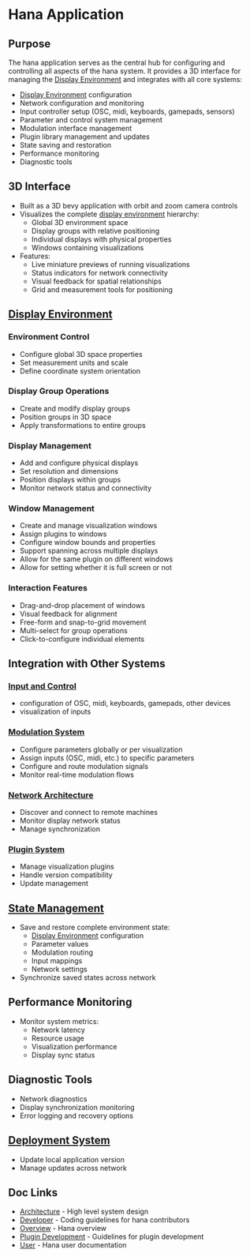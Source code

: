 # Hana Application
## Purpose
The hana application serves as the central hub for configuring 
and controlling all aspects of the hana system. It provides 
a 3D interface for managing the [Display Environment](./display.md) and integrates with all core systems:
- [Display Environment](./display.md) configuration
- Network configuration and monitoring
- Input controller setup (OSC, midi, keyboards, gamepads, sensors)
- Parameter and control system management
- Modulation interface management
- Plugin library management and updates
- State saving and restoration
- Performance monitoring
- Diagnostic tools
## 3D Interface
- Built as a 3D bevy application with orbit and zoom camera controls
- Visualizes the complete [display environment](display.md) hierarchy:
    - Global 3D environment space
    - Display groups with relative positioning
    - Individual displays with physical properties
    - Windows containing visualizations
- Features:
    - Live miniature previews of running visualizations
    - Status indicators for network connectivity
    - Visual feedback for spatial relationships
    - Grid and measurement tools for positioning
## [Display Environment](display.md)
### Environment Control
- Configure global 3D space properties
- Set measurement units and scale
- Define coordinate system orientation
### Display Group Operations
- Create and modify display groups
- Position groups in 3D space
- Apply transformations to entire groups
### Display Management
- Add and configure physical displays
- Set resolution and dimensions
- Position displays within groups
- Monitor network status and connectivity
### Window Management
- Create and manage visualization windows
- Assign plugins to windows
- Configure window bounds and properties
- Support spanning across multiple displays
- Allow for the same plugin on different windows
- Allow for setting whether it is full screen or not
### Interaction Features
- Drag-and-drop placement of windows
- Visual feedback for alignment
- Free-form and snap-to-grid movement
- Multi-select for group operations
- Click-to-configure individual elements
## Integration with Other Systems
### [Input and Control](./input)
- configuration of OSC, midi, keyboards, gamepads, other devices
- visualization of inputs
### [Modulation System](./modulation.md)
- Configure parameters globally or per visualization
- Assign inputs (OSC, midi, etc.) to specific parameters
- Configure and route modulation signals
- Monitor real-time modulation flows
### [Network Architecture](./network.md)
- Discover and connect to remote machines
- Monitor display network status
- Manage synchronization
### [Plugin System](./plugins.md)
- Manage visualization plugins
- Handle version compatibility
- Update management
## [State Management](./state.md)
- Save and restore complete environment state:
    - [Display Environment](./display.md) configuration
    - Parameter values
    - Modulation routing
    - Input mappings
    - Network settings
- Synchronize saved states across network
## Performance Monitoring
- Monitor system metrics:
    - Network latency
    - Resource usage
    - Visualization performance
    - Display sync status
## Diagnostic Tools
- Network diagnostics
- Display synchronization monitoring
- Error logging and recovery options
## [Deployment System](deployment.md)
- Update local application version
- Manage updates across network

## Doc Links
- [Architecture](README.md) - High level system design
- [Developer](../developer/README.md) - Coding guidelines for hana contributors
- [Overview](../../README.md) - Hana overview
- [Plugin Development](../plugins/README.md) - Guidelines for plugin development
- [User](../developer/README.md) - Hana user documentation
